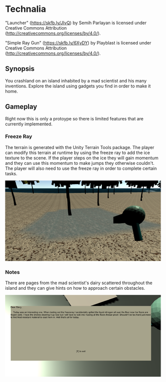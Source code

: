 # Technalia

"Launcher" (https://skfb.ly/JIvQ) by Semih Parlayan is licensed under Creative Commons Attribution (http://creativecommons.org/licenses/by/4.0/).

"Simple Ray Gun" (https://skfb.ly/6XyDY) by Playblast is licensed under Creative Commons Attribution (http://creativecommons.org/licenses/by/4.0/).

## Synopsis

You crashland on an island inhabited by a mad scientist and his many inventions. Explore the island using gadgets you find in order to make it home.

## Gameplay

Right now this is only a protoype so there is limited features that are currently implemented. 

### Freeze Ray

The terrain is generated with the Unity Terrain Tools package. The player can modify this terrain at runtime by using the freeze ray to add the ice texture to the scene. If the player steps on the ice they will gain momentum and they can use this momentum to make jumps they otherwise couldn't. The player will also need to use the freeze ray in order to complete certain tasks.

![FreezeRay](/screenshots/freeze_ray.PNG)

### Notes

There are pages from the mad scientist's dairy scattered throughout the island and they can give hints on how to approach certain obstacles.

![Note](/screenshots/notes.PNG)

